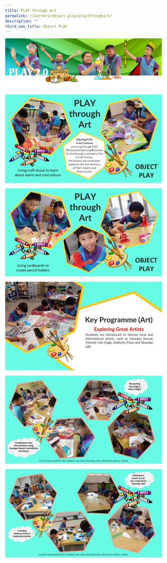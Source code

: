 ```yaml
---
title: PLAY through Art
permalink: /learners/object-play/playthroughart/
description: ""
third_nav_title: Object PLAY
---
```

![](/images/PLAYbanner.png)

![](/images/Object%20PLAY%20Slide1-1024x576.jpg)

![](/images/Object%20PLAY%20Slide2-1024x576.jpg)

![](/images/Slide1-1-1024x576.jpg)

![](/images/Slide2-1-1024x576.jpg)

![](/images/Slide3-1-1024x576.jpg)